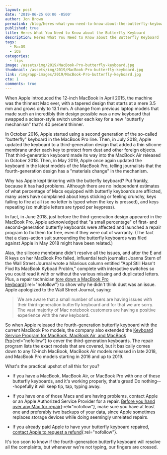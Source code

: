 ```yaml
---
layout: post
date: '2019-06-25 00:00 -0500'
author: Jon Brown
permalink: /blog/heres-what-you-need-to-know-about-the-butterfly-keyboard/
published: true
title: Heres What You Need to Know about the Butterfly Keyboard
description: Heres What You Need to Know about the Butterfly Keyboard
tags:
  - MacOS
  - iOS
categories:
  - tips
image: /assets/img/2019/MacBook-Pro-butterfly-keyboard.jpg
thumbnail: /assets/img/2019/MacBook-Pro-butterfly-keyboard.jpg
link: /img/app-images/2019/MacBook-Pro-butterfly-keyboard.jpg
cta: 1
comments: true
---
```

When Apple introduced the 12-inch MacBook in April 2015, the machine was
the thinnest Mac ever, with a tapered design that starts at a mere 3.5
mm and grows only to 13.1 mm. A change from previous laptop models that
made such an incredibly thin design possible was a new keyboard that
swapped a scissor-style switch under each key for a new "butterfly
mechanism" that's 40 percent thinner.

In October 2016, Apple started using a second generation of the
so-called "butterfly" keyboard in the MacBook Pro line. Then, in July
2018, Apple updated the keyboard to a third-generation design that added
a thin silicone membrane under each key to protect from dust and other
foreign objects. That third-generation keyboard made its way into the
MacBook Air released in October 2018. Then, in May 2019, Apple once
again updated the keyboard in the latest models of the MacBook Pro,
telling journalists that the fourth-generation design has a "materials
change" in the mechanism.

Why has Apple kept tinkering with the butterfly keyboard? Put frankly,
because it has had problems. Although there are no independent estimates
of what percentage of Macs equipped with butterfly keyboards are
afflicted, many users have complained about keys sticking or feeling
crunchy, keys failing to fire at all (so no letter is typed when the key
is pressed), and keys repeating (so multiple letters are typed per
keypress).

In fact, in June 2018, just before the third-generation design appeared
in the MacBook Pro, Apple acknowledged that "a small percentage" of
first- and second-generation butterfly keyboards were affected and
launched a repair program to fix them for free, even if they were out of
warranty. (The fact that a class-action suit surrounding the butterfly
keyboards was filed against Apple in May 2018 might have been related.)

Alas, the silicone membrane didn't resolve all the issues, and after the
E and R keys on her MacBook Pro failed, influential tech journalist
Joanna Stern of the Wall Street Journal wrote a hilarious column
entitled "Appl Still Hasn't Fixd Its MacBook Kyboad Problm," complete
with interactive switches so you could read it with or without the
various missing and duplicated letters. Plus, a repair technician [tore
down a MacBook Pro
keyboard](https://www.reddit.com/r/apple/comments/bjtyaw/macbook_pro_keyboard_failures_why_apples_dust/){:rel="nofollow"}
to show why he didn't think dust was an issue. Apple apologized to the
Wall Street Journal, saying:

> We are aware that a small number of users are having issues with their
> third-generation butterfly keyboard and for that we are sorry. The
> vast majority of Mac notebook customers are having a positive
> experience with the new keyboard.

So when Apple released the fourth-generation butterfly keyboard with the
current MacBook Pro models, the company also extended the [Keyboard
Service Program for MacBook, MacBook Air, and MacBook
Pro](https://www.apple.com/support/keyboard-service-program-for-mac-notebooks/){:rel="nofollow"}
to cover the third-generation keyboards. The repair program lists the
exact models that are covered, but it basically comes down to any
12-inch MacBook, MacBook Air models released in late 2018, and MacBook
Pro models starting in 2016 and up to 2019.

What's the practical upshot of all this for you?

-   If you have a MacBook, MacBook Air, or MacBook Pro with one of these
    butterfly keyboards, and it's working properly, that's great! Do
    nothing---hopefully it will keep tip, tap, typing away.

-   If you have one of those Macs and are having problems, contact Apple
    or an Apple Authorized Service Provider for a repair. [Before you
    hand over any Mac for
    repair](https://support.apple.com/en-us/HT209095){:rel="nofollow"}, make sure you
    have at least one and preferably two backups of your data, since
    Apple sometimes replaces storage devices while doing seemingly
    unrelated repairs.

-   If you already paid Apple to have your butterfly keyboard repaired,
    [contact Apple to request a
    refund](https://getsupport.apple.com/?PRKEYS=PF2&category_id=SC0998&symptom_id=99980&caller=erep){:rel="nofollow"}.

It's too soon to know if the fourth-generation butterfly keyboard will
resolve all the complaints, but whenever we're not typing, our fingers
are crossed.

